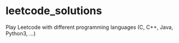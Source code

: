 # leetcode_solutions

Play Leetcode with different programming languages (C, C++, Java, Python3, ...)
